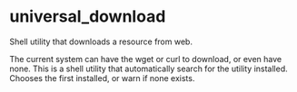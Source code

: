 # universal_download

Shell utility that downloads a resource from web.

The current system can have the wget or curl to download, or even have none. This is a shell utility that automatically search for the utility installed. Chooses the first installed, or warn if none exists.